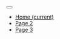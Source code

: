 <link rel="stylesheet" href="https://stackpath.bootstrapcdn.com/bootstrap/4.4.1/css/bootstrap.min.css" integrity="sha384-Vkoo8x4CGsO3+Hhxv8T/Q5PaXtkKtu6ug5TOeNV6gBiFeWPGFN9MuhOf23Q9Ifjh" crossorigin="anonymous">

<nav class="navbar navbar-expand-lg navbar-light bg-light">
    <button class="navbar-toggler" type="button" data-toggle="collapse" data-target="#navbarNav" aria-controls="navbarNav" aria-expanded="false" aria-label="Toggle navigation">
      <span class="navbar-toggler-icon"></span>
    </button>
    <div class="collapse navbar-collapse" id="navbarNav">
      <ul class="navbar-nav">
        <li class="nav-item">
          <a class="nav-link" href="index.html">Home <span class="sr-only">(current)</span></a>
        </li>
        <li class="nav-item active">
          <a class="nav-link" href="page2.html">Page 2</a>
        </li>
        <li class="nav-item">
          <a class="nav-link" href="page3.html">Page 3</a>
        </li>
      </ul>
    </div>
  </nav>